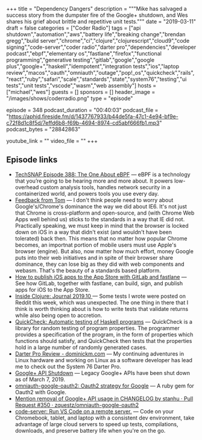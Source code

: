 +++
title = "Dependency Dangers"
description = """Mike has salvaged a success story from the dumpster fire of the Google+ shutdown, and Wes shares his grief about brittle and repetitive unit tests."""
date = "2019-03-11"
draft = false
categories = ["Coder Radio"]
tags = ["api shutdown","automation","aws","battery life","breaking change","brendan gregg","build server","chrome","ci","clojure","clojurescript","cloud9","code signing","code-server","coder radio","darter pro","dependencies","developer podcast","ebpf","elementary os","fastlane","firefox","functional programming","generative testing","gitlab","google","google plus","google+","haskell","idempotent","integration tests","ios","laptop review","macos","oauth","omniauth","outage","pop!_os","quickcheck","rails","react","ruby","safari","scale","standards","state","system76","testing","ui tests","unit tests","vscode","wasm","web assembly"]
hosts = ["michael","wes"]
guests = []
sponsors = []
header_image = "/images/shows/coderradio.png"
type = "episode"

episode = 348
podcast_duration = "00:40:03"
podcast_file = "https://aphid.fireside.fm/d/1437767933/b44de5fa-47c1-4e94-bf9e-c72f8d1c8f5d/7effd6b8-f69b-4694-8974-cd5abf666fb1.mp3"
podcast_bytes = "28842863"

youtube_link = ""
video_file = ""
+++

## Episode links

  * [TechSNAP Episode 388: The One About eBPF](https://techsnap.systems/388 "TechSNAP Episode 388: The One About eBPF") — eBPF is a technology that you’re going to be hearing more and more about. It powers low-overhead custom analysis tools, handles network security in a containerized world, and powers tools you use every day. 
  * [Feedback from Tom](https://www.reddit.com/r/CoderRadio/comments/axq0qy/rusty_rubies_coder_radio_347/ei12vpf/ "Feedback from Tom") — I don't think people need to worry about Google's/Chrome's dominance the way we did about IE6. It's not just that Chrome is cross-platform and open-source, and (with Chrome Web Apps well behind us) sticks to the standards in a way that IE did not. Practically speaking, we must keep in mind that the browser is locked down on iOS in a way that didn't exist (and wouldn't have been tolerated) back then. This means that no matter how popular Chrome becomes, an importnat portion of mobile users must use Apple's browser (engine). But also, now matter how much effort, money Google puts into their web initiatives and in spite of their browser share dominance, they can lose big as they did with web components and webasm. That's the beauty of a standards based platform.
  * [How to publish iOS apps to the App Store with GitLab and fastlane](https://about.gitlab.com/2019/03/06/ios-publishing-with-gitlab-and-fastlane/ "How to publish iOS apps to the App Store with GitLab and fastlane") — See how GitLab, together with fastlane, can build, sign, and publish apps for iOS to the App Store.
  * [Inside Clojure: Journal 2019.10 ](http://insideclojure.org/2019/03/08/journal/ "Inside Clojure: Journal 2019.10 ") — Some tests I wrote were posted on Reddit this week, which was unexpected. The one thing in there that I think is worth thinking about is how to write tests that validate returns while also being open to accretion. 
  * [QuickCheck: Automatic testing of Haskell programs](http://hackage.haskell.org/package/QuickCheck "QuickCheck: Automatic testing of Haskell programs") — QuickCheck is a library for random testing of program properties. The programmer provides a specification of the program, in the form of properties which functions should satisfy, and QuickCheck then tests that the properties hold in a large number of randomly generated cases.
  * [Darter Pro Review - dominickm.com](http://dominickm.com/darter-pro-review/ "Darter Pro Review - dominickm.com") — My continuing adventures in Linux hardware and working on Linux as a software developer has lead me to check out the System 76 Darter Pro.
  * [Google+ API Shutdown](https://developers.google.com/+/api-shutdown "Google+ API Shutdown") — Legacy Google+ APIs have been shut down as of March 7, 2019.
  * [omniauth-google-oauth2: Oauth2 strategy for Google](https://github.com/zquestz/omniauth-google-oauth2 "omniauth-google-oauth2: Oauth2 strategy for Google") — A ruby gem for Oauth2 with Google.
  * [Mention removal of Google+ API usage in CHANGELOG by stanhu · Pull Request #350 · zquestz/omniauth-google-oauth2](https://github.com/zquestz/omniauth-google-oauth2/pull/350/files "Mention removal of Google+ API usage in CHANGELOG by stanhu · Pull Request #350 · zquestz/omniauth-google-oauth2")
  * [code-server: Run VS Code on a remote server.](https://github.com/codercom/code-server "code-server: Run VS Code on a remote server.") — Code on your Chromebook, tablet, and laptop with a consistent dev environment, take advantage of large cloud servers to speed up tests, compilations, downloads, and preserve battery life when you're on the go.

